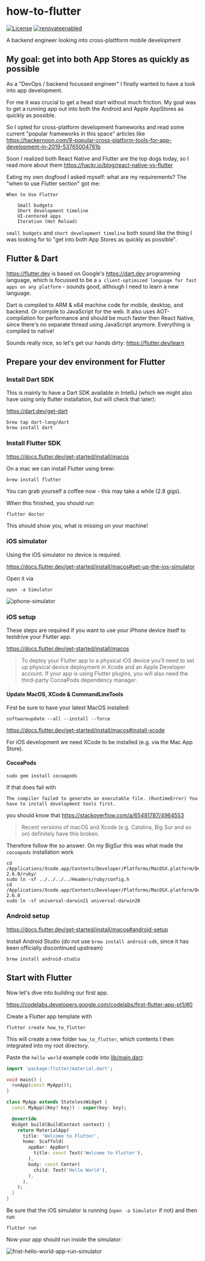 # how-to-flutter
[![License](http://img.shields.io/:license-mit-blue.svg)](https://github.com/jonashackt/how-to-flutter/blob/master/LICENSE)
[![renovateenabled](https://img.shields.io/badge/renovate-enabled-yellow)](https://renovatebot.com)

A backend engineer looking into cross-plattform mobile development


## My goal: get into both App Stores as quickly as possible

As a "DevOps / backend focussed engineer" I finally wanted to have a look into app development.

For me it was crucial to get a head start without much friction. My goal was to get a running app out into both the Android and Apple AppStores as quickly as possible.

So I opted for cross-platform development frameworks and read some current "popular frameworks in this space" articles like https://hackernoon.com/9-popular-cross-platform-tools-for-app-development-in-2019-53765004761b

Soon I realized both React Native and Flutter are the top dogs today, so I read more about them https://hackr.io/blog/react-native-vs-flutter

Eating my own dogfood I asked myself: what are my requirements? The "when to use Flutter section" got me:

```
When to Use Flutter

    Small budgets
    Short development timeline
    UI-centered apps
    Iteration (Hot Reload)
```

`small budgets` and `short development timeline` both sound like the thing I was looking for to "get into both App Stores as quickly as possible".


## Flutter & Dart

https://flutter.dev is based on Google's https://dart.dev programming language, which is focussed to be a `a client-optimized language for fast apps on any platform` - sounds good, although I need to learn a new language.

Dart is compiled to ARM & x64 machine code for mobile, desktop, and backend. Or compile to JavaScript for the web. It also uses AOT-compilation for performance and should be much faster then React Native, since there's no separate thread using JavaScript anymore. Everything is compiled to native!

Sounds really nice, so let's get our hands dirty: https://flutter.dev/learn


## Prepare your dev environment for Flutter

### Install Dart SDK

This is mainly to have a Dart SDK available in IntelliJ (which we might also have using only flutter installation, but will check that later):

https://dart.dev/get-dart

```shell
brew tap dart-lang/dart
brew install dart
```

### Install Flutter SDK

https://docs.flutter.dev/get-started/install/macos

On a mac we can install Flutter using brew:

```shell
brew install flutter
```

You can grab yourself a coffee now - this may take a while (2.8 gigs).

When this finished, you should run 

```shell
flutter doctor
```

This should show you, what is missing on your machine!


### iOS simulator

Using the iOS simulator no device is required.

https://docs.flutter.dev/get-started/install/macos#set-up-the-ios-simulator

Open it via

```
open -a Simulator
```

![iphone-simulator](screenshots/iphone-simulator.png)



### iOS setup

These steps are required if you want to use your iPhone device itself to testdrive your Flutter app.

https://docs.flutter.dev/get-started/install/macos

> To deploy your Flutter app to a physical iOS device you’ll need to set up physical device deployment in Xcode and an Apple Developer account. If your app is using Flutter plugins, you will also need the third-party CocoaPods dependency manager.

#### Update MacOS, XCode & CommandLineTools

First be sure to have your latest MacOS installed:

```shell
softwareupdate --all --install --force
```

https://docs.flutter.dev/get-started/install/macos#install-xcode

For iOS development we need XCode to be installed (e.g. via the Mac App Store).


#### CocoaPods

```shell
sudo gem install cocoapods
```

If that does fail with 
```
The compiler failed to generate an executable file. (RuntimeError) You have to install development tools first.
```

you should know that https://stackoverflow.com/a/65481787/4964553

> Recent versions of macOS and Xcode (e.g. Catalina, Big Sur and so on) definitely have this broken.

Therefore follow the so answer. On my BigSur this was what made the `cocoapods` installation work

```
cd /Applications/Xcode.app/Contents/Developer/Platforms/MacOSX.platform/Developer/SDKs/MacOSX12.1.sdk/System/Library/Frameworks/Ruby.framework/Versions/2.6/usr/include/ruby-2.6.0/ruby/
sudo ln -sf ../../../../Headers/ruby/config.h
cd /Applications/Xcode.app/Contents/Developer/Platforms/MacOSX.platform/Developer/SDKs/MacOSX12.1.sdk/System/Library/Frameworks/Ruby.framework/Versions/2.6/usr/include/ruby-2.6.0
sudo ln -sf universal-darwin21 universal-darwin20
```




### Android setup

https://docs.flutter.dev/get-started/install/macos#android-setup

Install Android Studio (do not use `brew install android-sdk`, since it has been officially discontinued upstream)

```
brew install android-studio
```



## Start with Flutter

Now let's dive into building our first app.

https://codelabs.developers.google.com/codelabs/first-flutter-app-pt1/#0

Create a Flutter app template with

```shell
flutter create how_to_flutter
```

This will create a new folder `how_to_flutter`, which contents I then integrated into my root directory.

Paste the `hello world` example code into [lib/main.dart](lib/main.dart):

```dart
import 'package:flutter/material.dart';

void main() {
  runApp(const MyApp());
}

class MyApp extends StatelessWidget {
  const MyApp({Key? key}) : super(key: key);

  @override
  Widget build(BuildContext context) {
    return MaterialApp(
      title: 'Welcome to Flutter',
      home: Scaffold(
        appBar: AppBar(
          title: const Text('Welcome to Flutter'),
        ),
        body: const Center(
          child: Text('Hello World'),
        ),
      ),
    );
  }
}
```

Be sure that the iOS simulator is running (`open -a Simulator` if not) and then run

```shell
flutter run
```

Now your app should run inside the simulator:

![frist-hello-world-app-run-simulator](screenshots/frist-hello-world-app-run-simulator.png)
